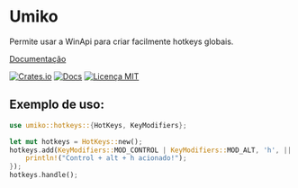 # Umiko
Permite usar a WinApi para criar facilmente hotkeys globais.

[Documentação](https://docs.rs/umiko)

[![Crates.io](https://img.shields.io/crates/v/umiko?style=flat-square)](https://crates.io/crates/umiko)
[![Docs](https://img.shields.io/docsrs/umiko?style=flat-square)](https://docs.rs/umiko)
[![Licença MIT](https://img.shields.io/github/license/Takasakiii/umiko?style=flat-square)](https://github.com/Takasakiii/umiko/blob/main/LICENSE)
 ## Exemplo de uso:
```rust
use umiko::hotkeys::{HotKeys, KeyModifiers};

let mut hotkeys = HotKeys::new();
hotkeys.add(KeyModifiers::MOD_CONTROL | KeyModifiers::MOD_ALT, 'h', || {
    println!("Control + alt + h acionado!");
});
hotkeys.handle();
```
